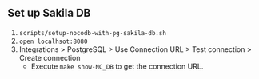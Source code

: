 ## Set up Sakila DB

1. `scripts/setup-nocodb-with-pg-sakila-db.sh`
2. `open localhsot:8080`
3. Integrations > PostgreSQL > Use Connection URL > Test connection > Create connection
    - Execute `make show-NC_DB` to get the connection URL.